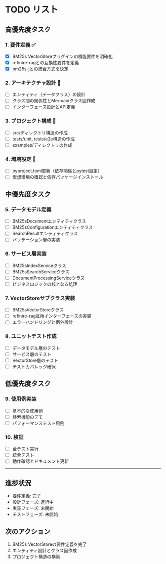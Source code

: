 # TODO リスト

## 高優先度タスク

### 1. 要件定義 ✅
- [x] BM25s VectorStoreプラグインの機能要件を明確化
- [x] refinire-ragとの互換性要件を定義
- [x] bm25s-jとの統合方式を決定

### 2. アーキテクチャ設計 🔄
- [ ] エンティティ（データクラス）の設計
- [ ] クラス間の関係性とMermaidクラス図作成
- [ ] インターフェース設計とAPI定義

### 3. プロジェクト構成 🔄
- [ ] src/ディレクトリ構造の作成
- [ ] tests/unit, tests/e2e構造の作成
- [ ] examples/ディレクトリの作成

### 4. 環境設定 🔄
- [ ] pyproject.toml更新（依存関係とpytest設定）
- [ ] 仮想環境の確認と依存パッケージインストール

## 中優先度タスク

### 5. データモデル定義
- [ ] BM25sDocumentエンティティクラス
- [ ] BM25sConfigurationエンティティクラス
- [ ] SearchResultエンティティクラス
- [ ] バリデーション層の実装

### 6. サービス層実装
- [ ] BM25sIndexServiceクラス
- [ ] BM25sSearchServiceクラス
- [ ] DocumentProcessingServiceクラス
- [ ] ビジネスロジックの核となる処理

### 7. VectorStoreサブクラス実装
- [ ] BM25sVectorStoreクラス
- [ ] refinire-rag互換インターフェースの実装
- [ ] エラーハンドリングと例外設計

### 8. ユニットテスト作成
- [ ] データモデル層のテスト
- [ ] サービス層のテスト
- [ ] VectorStore層のテスト
- [ ] テストカバレッジ確保

## 低優先度タスク

### 9. 使用例実装
- [ ] 基本的な使用例
- [ ] 検索機能のデモ
- [ ] パフォーマンステスト用例

### 10. 検証
- [ ] 全テスト実行
- [ ] 統合テスト
- [ ] 動作確認とドキュメント更新

---

## 進捗状況
- 要件定義: 完了
- 設計フェーズ: 進行中
- 実装フェーズ: 未開始
- テストフェーズ: 未開始

## 次のアクション
1. BM25s VectorStoreの要件定義を完了
2. エンティティ設計とクラス図作成
3. プロジェクト構造の構築